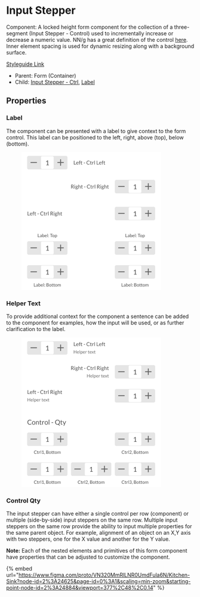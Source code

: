 # Input Stepper

Component: A locked height form component for the collection of a three-segment (Input Stepper - Control) used to incrementally increase or decrease a numeric value. NN/g has a great definition of the control [here](https://www.nngroup.com/articles/input-steppers/). Inner element spacing is used for dynamic resizing along with a background surface.

[Styleguide Link](https://zpl.io/a8DZ6yX)

* Parent: Form (Container)
* Child: [Input Stepper - Ctrl](../../overview/inpstepper/), [Label](../../overview/label.md)

## Properties

### Label

The component can be presented with a label to give context to the form control. This label can be positioned to the left, right, above (top), below (bottom).

<figure><img src="../../../.gitbook/assets/Label (3) (1).png" alt=""><figcaption></figcaption></figure>

### Helper Text

To provide additional context for the component a sentence can be added to the component for examples, how the input will be used, or as further clarification to the label.

<figure><img src="../../../.gitbook/assets/Helper (2) (1).png" alt=""><figcaption></figcaption></figure>

### Control Qty

The input stepper can have either a single control per row (component) or multiple (side-by-side) input steppers on the same row. Multiple input steppers on the same row provide the ability to input multiple properties for the same parent object. For example, alignment of an object on an X,Y axis with two steppers, one for the X value and another for the Y value.

**Note:** Each of the nested elements and primitives of this form component have properties that can be adjusted to customize the component.

{% embed url="https://www.figma.com/proto/VN320MmRlLNR0UmdFula6N/Kitchen-Sink?node-id=2%3A24625&page-id=0%3A1&scaling=min-zoom&starting-point-node-id=2%3A24884&viewport=377%2C48%2C0.14" %}
